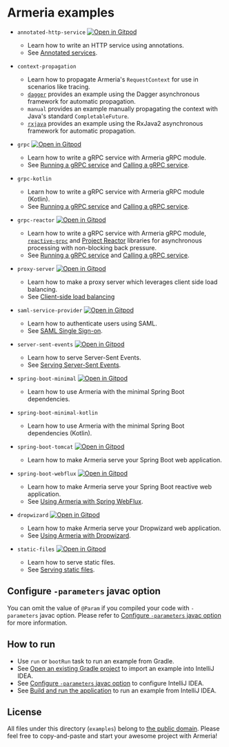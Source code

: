 # Armeria examples

- `annotated-http-service` [![Open in Gitpod](https://gitpod.io/button/open-in-gitpod.svg)](https://gitpod.io/#project=annotated-http-service/https://github.com/line/armeria-examples/tree/master/annotated-http-service/src/main/java/example/armeria/server/annotated/Main.java)
  - Learn how to write an HTTP service using annotations.
  - See [Annotated services](https://line.github.io/armeria/docs/server-annotated-service).

- `context-propagation`
  - Learn how to propagate Armeria's `RequestContext` for use in scenarios like tracing.
  - [`dagger`](https://dagger.dev/producers) provides an example using the Dagger asynchronous framework for
  automatic propagation.
  - `manual` provides an example manually propagating the context with Java's standard `CompletableFuture`.
  - [`rxjava`](https://github.com/ReactiveX/RxJava/tree/2.x) provides an example using the RxJava2 asynchronous
  framework for automatic propagation.

- `grpc` [![Open in Gitpod](https://gitpod.io/button/open-in-gitpod.svg)](https://gitpod.io/#project=grpc/https://github.com/line/armeria-examples/tree/master/grpc/src/main/java/example/armeria/grpc/Main.java)
  - Learn how to write a gRPC service with Armeria gRPC module.
  - See [Running a gRPC service](https://line.github.io/armeria/docs/server-grpc) and
    [Calling a gRPC service](https://line.github.io/armeria/docs/client-grpc).
    
- `grpc-kotlin`
  - Learn how to write a gRPC service with Armeria gRPC module (Kotlin).
  - See [Running a gRPC service](https://line.github.io/armeria/docs/server-grpc) and
    [Calling a gRPC service](https://line.github.io/armeria/docs/client-grpc).

- `grpc-reactor` [![Open in Gitpod](https://gitpod.io/button/open-in-gitpod.svg)](https://gitpod.io/#project=grpc-reactor/https://github.com/line/armeria-examples/tree/master/grpc-reactor/src/main/java/example/armeria/grpc/reactor/Main.java)
  - Learn how to write a gRPC service with Armeria gRPC module,
    [`reactive-grpc`](https://github.com/salesforce/reactive-grpc) and
    [Project Reactor](https://projectreactor.io/) libraries for asynchronous processing
    with non-blocking back pressure.
  - See [Running a gRPC service](https://line.github.io/armeria/docs/server-grpc) and
    [Calling a gRPC service](https://line.github.io/armeria/docs/client-grpc).

- `proxy-server` [![Open in Gitpod](https://gitpod.io/button/open-in-gitpod.svg)](https://gitpod.io/#project=proxy-server/https://github.com/line/armeria-examples/tree/master/proxy-server/src/main/java/example/armeria/proxy/Main.java)
  - Learn how to make a proxy server which leverages client side load balancing.
  - See [Client-side load balancing](https://line.github.io/armeria/docs/client-service-discovery)

- `saml-service-provider` [![Open in Gitpod](https://gitpod.io/button/open-in-gitpod.svg)](https://gitpod.io/#project=sam-service-provider/https://github.com/line/armeria-examples/tree/master/saml-service-provider/src/main/java/example/armeria/server/saml/sp/Main.java)
  - Learn how to authenticate users using SAML.
  - See [SAML Single Sign-on](https://line.github.io/armeria/docs/advanced-saml).

- `server-sent-events` [![Open in Gitpod](https://gitpod.io/button/open-in-gitpod.svg)](https://gitpod.io/#project=server-sent-events/https://github.com/line/armeria-examples/tree/master/server-sent-events/src/main/java/example/armeria/server/sse/Main.java)
  - Learn how to serve Server-Sent Events.
  - See [Serving Server-Sent Events](https://line.github.io/armeria/docs/server-sse).
  
- `spring-boot-minimal` [![Open in Gitpod](https://gitpod.io/button/open-in-gitpod.svg)](https://gitpod.io/#project=spring-boot-minimal/https://github.com/line/armeria-examples/tree/master/spring-boot-minimal/src/main/java/example/springframework/boot/minimal/Main.java)
  - Learn how to use Armeria with the minimal Spring Boot dependencies.

- `spring-boot-minimal-kotlin`
  - Learn how to use Armeria with the minimal Spring Boot dependencies (Kotlin).

- `spring-boot-tomcat` [![Open in Gitpod](https://gitpod.io/button/open-in-gitpod.svg)](https://gitpod.io/#project=spring-boot-tomcat/https://github.com/line/armeria-examples/tree/master/spring-boot-tomcat/src/main/java/example/springframework/boot/tomcat/Main.java)
  - Learn how to make Armeria serve your Spring Boot web application.

- `spring-boot-webflux` [![Open in Gitpod](https://gitpod.io/button/open-in-gitpod.svg)](https://gitpod.io/#project=spring-boot-webflux/https://github.com/line/armeria-examples/tree/master/spring-boot-webflux/src/main/java/example/springframework/boot/webflux/Main.java)
  - Learn how to make Armeria serve your Spring Boot reactive web application.
  - See [Using Armeria with Spring WebFlux](https://line.github.io/armeria/docs/advanced-spring-webflux-integration).

- `dropwizard` [![Open in Gitpod](https://gitpod.io/button/open-in-gitpod.svg)](https://gitpod.io/#project=dropwizard/https://github.com/line/armeria-examples/tree/master/dropwizard/src/main/java/example/dropwizard/DropwizardArmeriaApplication.java)
  - Learn how to make Armeria serve your Dropwizard web application.
  - See [Using Armeria with Dropwizard](https://line.github.io/armeria/docs/advanced-dropwizard-integration).

- `static-files` [![Open in Gitpod](https://gitpod.io/button/open-in-gitpod.svg)](https://gitpod.io/#project=static-files/https://github.com/line/armeria-examples/tree/master/static-files/src/main/java/example/armeria/server/files/Main.java)
  - Learn how to serve static files.
  - See [Serving static files](https://line.github.io/armeria/docs/server-http-file).

## Configure `-parameters` javac option 

You can omit the value of `@Param` if you compiled your code with `-parameters` javac option.
Please refer to [Configure `-parameters` javac option](http://line.github.io/armeria/setup.html#configure-parameters-javac-option) for more information.

## How to run

- Use `run` or `bootRun` task to run an example from Gradle.
- See [Open an existing Gradle project](https://www.jetbrains.com/help/idea/gradle.html#gradle_import_project_start) to import an example into IntelliJ IDEA.
- See [Configure `-parameters` javac option](http://line.github.io/armeria/setup.html#configure-parameters-javac-option) to configure IntelliJ IDEA.
- See [Build and run the application](https://www.jetbrains.com/help/idea/creating-and-running-your-first-java-application.html#run_app) to run an example from IntelliJ IDEA.

## License

All files under this directory (`examples`) belong to
[the public domain](https://en.wikipedia.org/wiki/Public_domain).
Please feel free to copy-and-paste and start your awesome project with Armeria!
